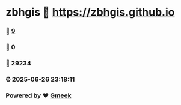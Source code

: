 # zbhgis :link: https://zbhgis.github.io 
### :page_facing_up: [9](https://zbhgis.github.io/tag.html) 
### :speech_balloon: 0 
### :hibiscus: 29234 
### :alarm_clock: 2025-06-26 23:18:11 
### Powered by :heart: [Gmeek](https://github.com/Meekdai/Gmeek)
